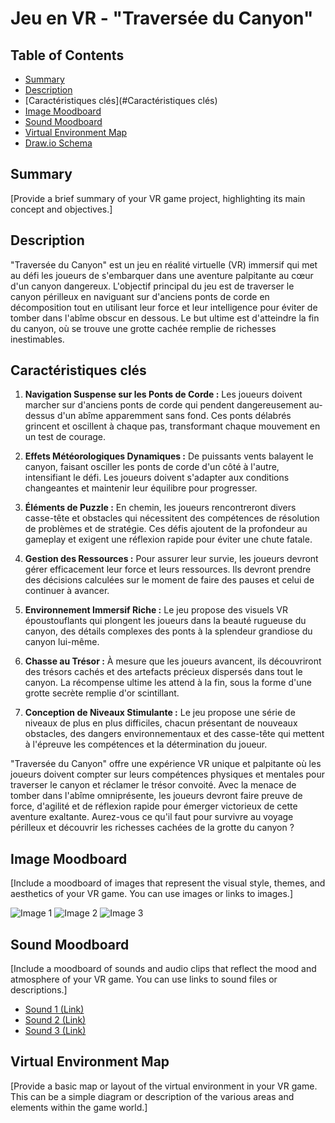 # Jeu en VR - "Traversée du Canyon"

## Table of Contents

- [Summary](#summary)
- [Description](#description)
- [Caractéristiques clés](#Caractéristiques clés)
- [Image Moodboard](#image-moodboard)
- [Sound Moodboard](#sound-moodboard)
- [Virtual Environment Map](#virtual-environment-map)
- [Draw.io Schema](#drawio-schema)

## Summary

[Provide a brief summary of your VR game project, highlighting its main concept and objectives.]

## Description

"Traversée du Canyon" est un jeu en réalité virtuelle (VR) immersif qui met au défi les joueurs de s'embarquer dans une aventure palpitante au cœur d'un canyon dangereux. L'objectif principal du jeu est de traverser le canyon périlleux en naviguant sur d'anciens ponts de corde en décomposition tout en utilisant leur force et leur intelligence pour éviter de tomber dans l'abîme obscur en dessous. Le but ultime est d'atteindre la fin du canyon, où se trouve une grotte cachée remplie de richesses inestimables.

## Caractéristiques clés

1. **Navigation Suspense sur les Ponts de Corde :** Les joueurs doivent marcher sur d'anciens ponts de corde qui pendent dangereusement au-dessus d'un abîme apparemment sans fond. Ces ponts délabrés grincent et oscillent à chaque pas, transformant chaque mouvement en un test de courage.

2. **Effets Météorologiques Dynamiques :** De puissants vents balayent le canyon, faisant osciller les ponts de corde d'un côté à l'autre, intensifiant le défi. Les joueurs doivent s'adapter aux conditions changeantes et maintenir leur équilibre pour progresser.

3. **Éléments de Puzzle :** En chemin, les joueurs rencontreront divers casse-tête et obstacles qui nécessitent des compétences de résolution de problèmes et de stratégie. Ces défis ajoutent de la profondeur au gameplay et exigent une réflexion rapide pour éviter une chute fatale.

4. **Gestion des Ressources :** Pour assurer leur survie, les joueurs devront gérer efficacement leur force et leurs ressources. Ils devront prendre des décisions calculées sur le moment de faire des pauses et celui de continuer à avancer.

5. **Environnement Immersif Riche :** Le jeu propose des visuels VR époustouflants qui plongent les joueurs dans la beauté rugueuse du canyon, des détails complexes des ponts à la splendeur grandiose du canyon lui-même.

6. **Chasse au Trésor :** À mesure que les joueurs avancent, ils découvriront des trésors cachés et des artefacts précieux dispersés dans tout le canyon. La récompense ultime les attend à la fin, sous la forme d'une grotte secrète remplie d'or scintillant.

7. **Conception de Niveaux Stimulante :** Le jeu propose une série de niveaux de plus en plus difficiles, chacun présentant de nouveaux obstacles, des dangers environnementaux et des casse-tête qui mettent à l'épreuve les compétences et la détermination du joueur.

"Traversée du Canyon" offre une expérience VR unique et palpitante où les joueurs doivent compter sur leurs compétences physiques et mentales pour traverser le canyon et réclamer le trésor convoité. Avec la menace de tomber dans l'abîme omniprésente, les joueurs devront faire preuve de force, d'agilité et de réflexion rapide pour émerger victorieux de cette aventure exaltante. Aurez-vous ce qu'il faut pour survivre au voyage périlleux et découvrir les richesses cachées de la grotte du canyon ?

## Image Moodboard

[Include a moodboard of images that represent the visual style, themes, and aesthetics of your VR game. You can use images or links to images.]

![Image 1](image1.jpg)
![Image 2](image2.jpg)
![Image 3](image3.jpg)

## Sound Moodboard

[Include a moodboard of sounds and audio clips that reflect the mood and atmosphere of your VR game. You can use links to sound files or descriptions.]

- [Sound 1 (Link)](sound1.mp3)
- [Sound 2 (Link)](sound2.mp3)
- [Sound 3 (Link)](sound3.mp3)

## Virtual Environment Map

[Provide a basic map or layout of the virtual environment in your VR game. This can be a simple diagram or description of the various areas and elements within the game world.]
